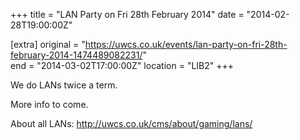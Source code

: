 +++
title = "LAN Party on Fri 28th February 2014"
date = "2014-02-28T19:00:00Z"

[extra]
original = "https://uwcs.co.uk/events/lan-party-on-fri-28th-february-2014-1474489082231/"    
end = "2014-03-02T17:00:00Z"
location = "LIB2"
+++

We do LANs twice a term.

More info to come.

About all LANs: http://uwcs.co.uk/cms/about/gaming/lans/

